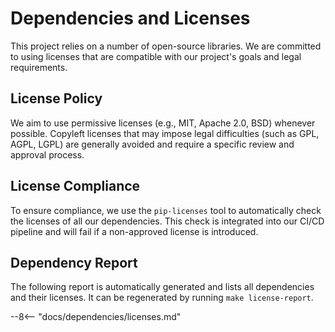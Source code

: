 # Dependencies and Licenses

This project relies on a number of open-source libraries. We are committed to using licenses that are compatible with our project's goals and legal requirements.

## License Policy

We aim to use permissive licenses (e.g., MIT, Apache 2.0, BSD) whenever possible. Copyleft licenses that may impose legal difficulties (such as GPL, AGPL, LGPL) are generally avoided and require a specific review and approval process.

## License Compliance

To ensure compliance, we use the `pip-licenses` tool to automatically check the licenses of all our dependencies. This check is integrated into our CI/CD pipeline and will fail if a non-approved license is introduced.

## Dependency Report

The following report is automatically generated and lists all dependencies and their licenses. It can be regenerated by running `make license-report`.

--8<-- "docs/dependencies/licenses.md"
